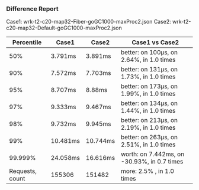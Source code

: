### Difference Report
Case1: wrk-t2-c20-map32-Fiber-goGC1000-maxProc2.json
Case2: wrk-t2-c20-map32-Default-goGC1000-maxProc2.json

|Percentile|Case1|Case2|Case1 vs Case2|
|---|---|---|---|
|50%|3.791ms|3.891ms|better: on 100µs, on 2.64%, in 1.0 times |
|90%|7.572ms|7.703ms|better: on 131µs, on 1.73%, in 1.0 times |
|95%|8.707ms|8.88ms|better: on 173µs, on 1.99%, in 1.0 times |
|97%|9.333ms|9.467ms|better: on 134µs, on 1.44%, in 1.0 times |
|98%|9.732ms|9.945ms|better: on 213µs, on 2.19%, in 1.0 times |
|99%|10.481ms|10.744ms|better: on 263µs, on 2.51%, in 1.0 times |
|99.999%|24.058ms|16.616ms|worth: on 7.442ms, on -30.93%, in 0.7 times |
|Requests, count|155306|151482|more: 2.5% , in 1.0 times |
